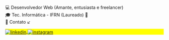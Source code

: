 💻 Desenvolvedor Web (Amante, entusiasta e freelancer)
</br>
🎓 Tec. Informática - IFRN (Laureado) 🥇
</br>
💼 Contato ↙️

<p align="left" style="background:yellow">
<a href="https://linkedin.com/in/mateusesm" target="_blank">
  <img align="center" src="https://img.shields.io/badge/-Mateus Macedo-05122A?style=flat&logo=linkedin" alt="linkedin"/>
</a>
<a href="https://instagram.com/mateusesm_dev" target="_blank">
 <img align="center" src="https://img.shields.io/badge/-mateusesm_dev-05122A?style=flat&logo=instagram" alt="instagram"/>
</a>
</p>



